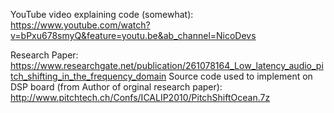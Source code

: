 YouTube video explaining code (somewhat): https://www.youtube.com/watch?v=bPxu678smyQ&feature=youtu.be&ab_channel=NicoDevs

Research Paper: https://www.researchgate.net/publication/261078164_Low_latency_audio_pitch_shifting_in_the_frequency_domain
Source code used to implement on DSP board (from Author of orginal research paper): http://www.pitchtech.ch/Confs/ICALIP2010/PitchShiftOcean.7z